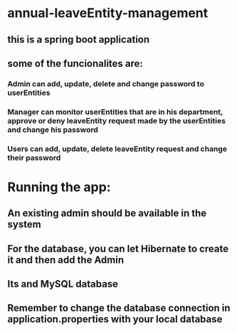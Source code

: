 # annual-leaveEntity-management

## this is a spring boot application

## some of the funcionalites are:

### Admin can add, update, delete and change password to userEntities

### Manager can monitor userEntities that are in his department, approve or deny leaveEntity request made by the userEntities and change his password

### Users can add, update, delete leaveEntity request and change their password

# Running the app:

## An existing admin should be available in the system

## For the database, you can let Hibernate to create it and then add the Admin

## Its and MySQL database

## Remember to change the database connection in application.properties with your local database
